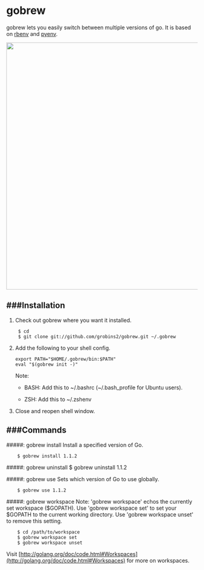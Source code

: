 gobrew
======

gobrew lets you easily switch between multiple versions of go. It is based on [rbenv](https://github.com/sstephenson/rbenv) and [pyenv](https://github.com/yyuu/pyenv).

<img src="http://i.imgur.com/fHgvWnN.png" width="650">

###Installation
---------------

1. Check out gobrew where you want it installed. 

        $ cd
        $ git clone git://github.com/grobins2/gobrew.git ~/.gobrew
       
2.  Add the following to your shell config. 

        export PATH="$HOME/.gobrew/bin:$PATH"
        eval "$(gobrew init -)"
    Note:
    * BASH: Add this to ~/.bashrc (~/.bash_profile for Ubuntu users).
    
    * ZSH: Add this to ~/.zshenv
    
3. Close and reopen shell window.

###Commands
-----------

#####: gobrew install
Install a specified version of Go.

        $ gobrew install 1.1.2
        
#####: gobrew uninstall
        $ gobrew uninstall 1.1.2

#####: gobrew use
Sets which version of Go to use globally.

        $ gobrew use 1.1.2
        
#####: gobrew workspace
Note: 'gobrew workspace' echos the currently set workspace ($GOPATH). Use 'gobrew workspace set' to set your $GOPATH to the current working directory. Use 'gobrew workspace unset' to remove this setting.

        $ cd /path/to/workspace
        $ gobrew workspace set
        $ gobrew workspace unset
        
Visit [http://golang.org/doc/code.html#Workspaces](http://golang.org/doc/code.html#Workspaces) for more on workspaces.
        
        
        
